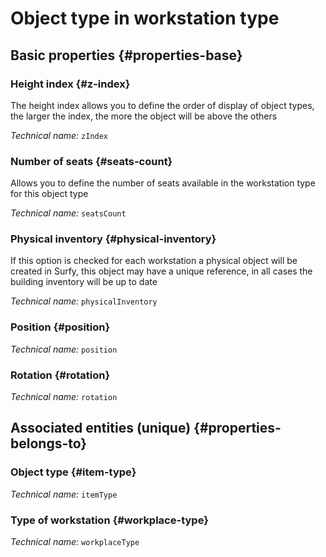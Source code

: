 # Object type in workstation type
<!--- THIS FILE IS GENERATED PLEASE DO NOT EDIT IT DIRECTLY --->



<OH code="workplaceTypeItemType"/>


## Basic properties {#properties-base}

### Height index {#z-index}

The height index allows you to define the order of display of object types, the larger the index, the more the object will be above the others

*Technical name:* ```zIndex```
<PH code="workplaceTypeItemType:zIndex"/>

### Number of seats {#seats-count}

Allows you to define the number of seats available in the workstation type for this object type

*Technical name:* ```seatsCount```
<PH code="workplaceTypeItemType:seatsCount"/>

### Physical inventory {#physical-inventory}

If this option is checked for each workstation a physical object will be created in Surfy, this object may have a unique reference, in all cases the building inventory will be up to date

*Technical name:* ```physicalInventory```
<PH code="workplaceTypeItemType:physicalInventory"/>

### Position {#position}



*Technical name:* ```position```
<PH code="workplaceTypeItemType:position"/>

### Rotation {#rotation}



*Technical name:* ```rotation```
<PH code="workplaceTypeItemType:rotation"/>


## Associated entities (unique) {#properties-belongs-to}

### Object type {#item-type}



*Technical name:* ```itemType```
<PH code="workplaceTypeItemType:itemType"/>

### Type of workstation {#workplace-type}



*Technical name:* ```workplaceType```
<PH code="workplaceTypeItemType:workplaceType"/>





